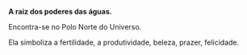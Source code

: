**A raiz dos poderes das águas.**

  

Encontra-se no Polo Norte do Universo.

  

Ela simboliza a fertilidade, a produtividade, beleza, prazer, felicidade.

  

